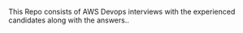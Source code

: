 This Repo consists of AWS Devops interviews with the experienced candidates along with the answers..
